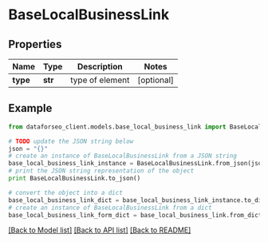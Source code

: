# BaseLocalBusinessLink


## Properties

Name | Type | Description | Notes
------------ | ------------- | ------------- | -------------
**type** | **str** | type of element | [optional] 

## Example

```python
from dataforseo_client.models.base_local_business_link import BaseLocalBusinessLink

# TODO update the JSON string below
json = "{}"
# create an instance of BaseLocalBusinessLink from a JSON string
base_local_business_link_instance = BaseLocalBusinessLink.from_json(json)
# print the JSON string representation of the object
print BaseLocalBusinessLink.to_json()

# convert the object into a dict
base_local_business_link_dict = base_local_business_link_instance.to_dict()
# create an instance of BaseLocalBusinessLink from a dict
base_local_business_link_form_dict = base_local_business_link.from_dict(base_local_business_link_dict)
```
[[Back to Model list]](../README.md#documentation-for-models) [[Back to API list]](../README.md#documentation-for-api-endpoints) [[Back to README]](../README.md)


